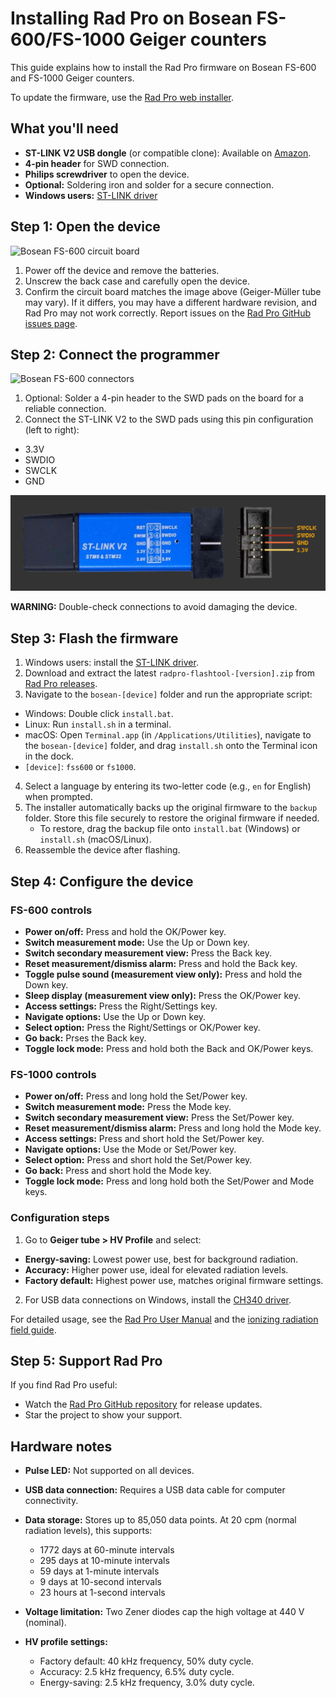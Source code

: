 # Installing Rad Pro on Bosean FS-600/FS-1000 Geiger counters

This guide explains how to install the Rad Pro firmware on Bosean FS-600 and FS-1000 Geiger counters.

To update the firmware, use the [Rad Pro web installer](https://gissio.github.io/radpro-installer/).

## What you'll need

* **ST-LINK V2 USB dongle** (or compatible clone): Available on [Amazon](https://www.amazon.com/s?k=st-link+v2).
* **4-pin header** for SWD connection.
* **Philips screwdriver** to open the device.
* **Optional:** Soldering iron and solder for a secure connection.
* **Windows users:** [ST-LINK driver](https://www.st.com/en/development-tools/stsw-link009.html)

## Step 1: Open the device

![Bosean FS-600 circuit board](img/fs600-board.jpg)

1. Power off the device and remove the batteries.
2. Unscrew the back case and carefully open the device.
3. Confirm the circuit board matches the image above (Geiger-Müller tube may vary). If it differs, you may have a different hardware revision, and Rad Pro may not work correctly. Report issues on the [Rad Pro GitHub issues page](https://github.com/Gissio/radpro/issues).

## Step 2: Connect the programmer

![Bosean FS-600 connectors](img/fs600-swd.jpg)

1. Optional: Solder a 4-pin header to the SWD pads on the board for a reliable connection.
2. Connect the ST-LINK V2 to the SWD pads using this pin configuration (left to right):
  * 3.3V
  * SWDIO
  * SWCLK
  * GND

![ST-LINK V2 programmer](../../img/ST-LINK-V2.png)

**WARNING:** Double-check connections to avoid damaging the device.

## Step 3: Flash the firmware

1. Windows users: install the [ST-LINK driver](https://www.st.com/en/development-tools/stsw-link009.html).
2. Download and extract the latest `radpro-flashtool-[version].zip` from [Rad Pro releases](https://github.com/Gissio/radpro/releases).
3. Navigate to the `bosean-[device]` folder and run the appropriate script:
  * Windows: Double click `install.bat`.
  * Linux: Run `install.sh` in a terminal.
  * macOS: Open `Terminal.app` (in `/Applications/Utilities`), navigate to the `bosean-[device]` folder, and drag `install.sh` onto the Terminal icon in the dock.
  * `[device]`: `fss600` or `fs1000`.
4. Select a language by entering its two-letter code (e.g., `en` for English) when prompted.
5. The installer automatically backs up the original firmware to the `backup` folder. Store this file securely to restore the original firmware if needed.
   * To restore, drag the backup file onto `install.bat` (Windows) or `install.sh` (macOS/Linux).
6. Reassemble the device after flashing.

## Step 4: Configure the device

### FS-600 controls

  * **Power on/off:** Press and hold the OK/Power key.
  * **Switch measurement mode:** Use the Up or Down key.
  * **Switch secondary measurement view:** Press the Back key.
  * **Reset measurement/dismiss alarm:** Press and hold the Back key.
  * **Toggle pulse sound (measurement view only):** Press and hold the Down key.
  * **Sleep display (measurement view only):** Press the OK/Power key.
  * **Access settings:** Press the Right/Settings key.
  * **Navigate options:** Use the Up or Down key.
  * **Select option:** Press the Right/Settings or OK/Power key.
  * **Go back:** Prses the Back key.
  * **Toggle lock mode:** Press and hold both the Back and OK/Power keys.

### FS-1000 controls

  * **Power on/off:** Press and long hold the Set/Power key.
  * **Switch measurement mode:** Press the Mode key.
  * **Switch secondary measurement view:** Press the Set/Power key.
  * **Reset measurement/dismiss alarm:** Press and long hold the Mode key.
  * **Access settings:** Press and short hold the Set/Power key.
  * **Navigate options:** Use the Mode or Set/Power key.
  * **Select option:** Press and short hold the Set/Power key.
  * **Go back:** Press and short hold the Mode key.
  * **Toggle lock mode:** Press and long hold both the Set/Power and Mode keys.

### Configuration steps

1. Go to **Geiger tube > HV Profile** and select:
  * **Energy-saving:** Lowest power use, best for background radiation.
  * **Accuracy:** Higher power use, ideal for elevated radiation levels.
  * **Factory default:** Highest power use, matches original firmware settings.
2. For USB data connections on Windows, install the [CH340 driver](https://www.catalog.update.microsoft.com/Search.aspx?q=USB%5CVID_1A86%26PID_7523).

For detailed usage, see the [Rad Pro User Manual](../../manual.md) and the [ionizing radiation field guide](https://github.com/Gissio/ionizing-radiation-field-guide).

## Step 5: Support Rad Pro

If you find Rad Pro useful:

* Watch the [Rad Pro GitHub repository](https://github.com/Gissio/radpro) for release updates.
* Star the project to show your support.

## Hardware notes

* **Pulse LED:** Not supported on all devices.

* **USB data connection:** Requires a USB data cable for computer connectivity.

<!-- Calculated as follows:

* With 1-byte differential values: [42 pages * (1 timestamp entry/page [16 bytes] + 2024 differential entries/page [1 byte each])] = 85050 entries
* With 2-byte differential values: [42 pages * (1 timestamp entry/page [16 bytes] + 1012 differential entries/page [2 byte each])] = 42546 entries

* 60-minute and 10-minute intervals require 2-byte differential values.
* 1-minute intervals and less require 1-byte differential values.

 -->

* **Data storage:** Stores up to 85,050 data points. At 20 cpm (normal radiation levels), this supports:
  * 1772 days at 60-minute intervals
  * 295 days at 10-minute intervals
  * 59 days at 1-minute intervals
  * 9 days at 10-second intervals
  * 23 hours at 1-second intervals

* **Voltage limitation:** Two Zener diodes cap the high voltage at 440 V (nominal).

* **HV profile settings:**
  * Factory default: 40 kHz frequency, 50% duty cycle.
  * Accuracy: 2.5 kHz frequency, 6.5% duty cycle.
  * Energy-saving: 2.5 kHz frequency, 3.0% duty cycle.
